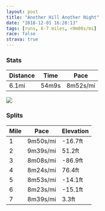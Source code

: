 ```yaml
---
layout: post
title: "Another Hill Another Night"
date: "2018-12-01 16:20:13"
tags: [runs, 6-7 miles, <9m00s/mi]
race: false
strava: true
---
```


### Stats

| Distance | Time | Pace |
|----------|------|------|
|6.1mi|54m9s|8m52s/mi|

<img src='https://maps.googleapis.com/maps/api/staticmap?maptype=roadmap&path=enc:ufywFd_pbMmAf@uBuBx@qKaN{KZeNkKqOiEeBcHp@eGsIsMkCmR{NsCkH@iJmIqGiU}MsRj@gKkLkMmAqEsGsChBxAtEgAfCyKmG{FdF}@xLt@pBhCXjCcGfI]~DrInE~C|CvJhK`GxDtGnH~@bCvIbDtDbTlAdGnJvKfCdRlWtOlAzBlGjOvHjLxNdEHfEyDtBj@&key=AIzaSyC1MId7bFpkLXNAaYhBSTb8jLyiSqzbDtM&size=800x800&markers=color:yellow|label:S|40.76667,-73.97891&markers=color:green|label:F|40.76710999999999,-73.97895'>

### Splits

| Mile | Pace | Elevation |
|------|------|-----------|
|1|9m50s/mi|-16.7ft|
|2|9m39s/mi|51.2ft|
|3|8m08s/mi|-86.9ft|
|4|8m24s/mi|76.4ft|
|5|8m53s/mi|-14.1ft|
|6|8m23s/mi|-15.1ft|
|7|8m39s/mi|3.3ft|

